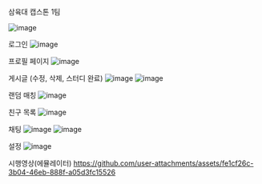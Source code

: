 삼육대 캡스톤 1팀

![image](https://github.com/user-attachments/assets/c9b056e5-1c5c-46a8-9d05-69cee8a49908)

로그인
![image](https://github.com/user-attachments/assets/813a463f-01d5-405b-a191-972510a061a3)

프로필 페이지
![image](https://github.com/user-attachments/assets/a3efd046-de3f-4135-9f76-56d2f0b6b6ab)

게시글 (수정, 삭제, 스터디 완료)
![image](https://github.com/user-attachments/assets/7029d064-a2c8-452d-9414-70275bca2ed9)
![image](https://github.com/user-attachments/assets/1a76ff86-e110-497d-9b91-8b6a3408e0ca)

랜덤 매칭
![image](https://github.com/user-attachments/assets/05aeac21-6086-4376-8315-b3a569fbd484)

친구 목록
![image](https://github.com/user-attachments/assets/dad7cd8b-8d51-410d-add8-49b881c4f2aa)

채팅
![image](https://github.com/user-attachments/assets/3da4f035-ed7d-4f7e-82a3-758ff5cc7a8e)
![image](https://github.com/user-attachments/assets/1dcf1c79-a1c0-45c1-8fbf-ecbc6ec9d1ef)

설정
![image](https://github.com/user-attachments/assets/01066d02-0757-4ad8-ac0b-356584d20fd4)


시행영상(에뮬레이터)
https://github.com/user-attachments/assets/fe1cf26c-3b04-46eb-888f-a05d3fc15526

